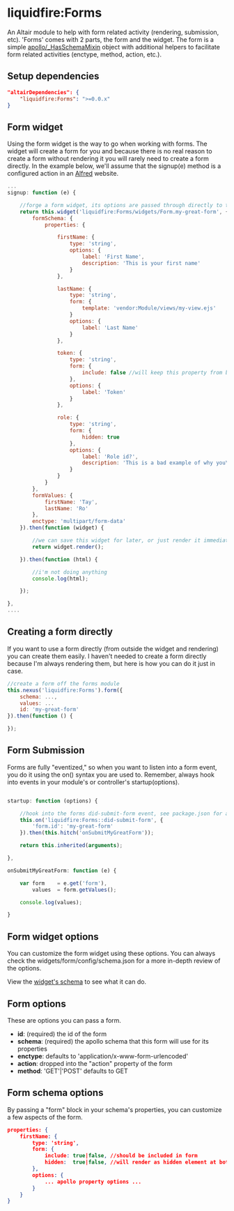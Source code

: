 # liquidfire:Forms
An Altair module to help with form related activity (rendering, submission, etc). 'Forms' comes with 2 parts, the form
and the widget. The form is a simple [apollo/\_HasSchemaMixin](https://github.com/liquidg3/altair/tree/master/core/lib/apollo)
object with additional helpers to facilitate form related activities (enctype, method, action, etc.).

## Setup dependencies
``` json
"altairDependencies": {
    "liquidfire:Forms": ">=0.0.x"
}
```

## Form widget
Using the form widget is the way to go when working with forms. The widget will create a form for you and because there
is no real reason to create a form without rendering it you will rarely need to create a form directly.
In the example below, we'll assume that the signup(e) method is a configured action in an
[Alfred](https://github.com/hemstreet/Titan-Alfred) website.

``` js
...
signup: function (e) {

    //forge a form widget, its options are passed through directly to the form you are creating
    return this.widget('liquidfire:Forms/widgets/Form.my-great-form', {
        formSchema: {
            properties: {

                firstName: {
                    type: 'string',
                    options: {
                        label: 'First Name',
                        description: 'This is your first name'
                    }
                },

                lastName: {
                    type: 'string',
                    form: {
                        template: 'vendor:Module/views/my-view.ejs'
                    }
                    options: {
                        label: 'Last Name'
                    }
                },

                token: {
                    type: 'string',
                    form: {
                        include: false //will keep this property from being rendered in the form
                    },
                    options: {
                        label: 'Token'
                    }
                },

                role: {
                    type: 'string',
                    form: {
                        hidden: true
                    },
                    options: {
                        label: 'Role id?',
                        description: 'This is a bad example of why you\'d want a hidden field'
                    }
                }
            }
        },
        formValues: {
            firstName: 'Tay',
            lastName: 'Ro'
        },
        enctype: 'multipart/form-data'
    }).then(function (widget) {

        //we can save this widget for later, or just render it immediately
        return widget.render();

    }).then(function (html) {

        //i'm not doing anything
        console.log(html);

    });

},
....

```

## Creating a form directly
If you want to use a form directly (from outside the widget and rendering) you can create them easily. I haven't needed
to create a form directly because I'm always rendering them, but here is how you can do it just in case.

``` js
//create a form off the forms module
this.nexus('liquidfire:Forms').form({
    schema: ...,
    values: ...
    id: 'my-great-form'
}).then(function () {

});

```

## Form Submission
Forms are fully "eventized," so when you want to listen into a form event, you do it using the on() syntax you are used
to. Remember, always hook into events in your module's or controller's startup(options).

```js

startup: function (options) {

    //hook into the forms did-submit-form event, see package.json for all events
    this.on('liquidfire:Forms::did-submit-form', {
        'form.id': 'my-great-form'
    }).then(this.hitch('onSubmitMyGreatForm'));

    return this.inherited(arguments);

},

onSubmitMyGreatForm: function (e) {

    var form    = e.get('form'),
        values  = form.getValues();

    console.log(values);

}

```
## Form widget options
You can customize the form widget using these options. You can always check the widgets/form/config/schema.json for a
more in-depth review of the options.

View the [widget's schema](widgets/form/configs/schema.json) to see what it can do.

## Form options
These are options you can pass a form.

- **id**: (required) the id of the form
- **schema**: (required) the apollo schema that this form will use for its properties
- **enctype**: defaults to 'application/x-www-form-urlencoded'
- **action**: dropped into the "action" property of the form
- **method**: 'GET'|'POST' defaults to GET

## Form schema options
By passing a "form" block in your schema's properties, you can customize a few aspects of the form.

```json
properties: {
    firstName: {
        type: 'string',
        form: {
            include: true|false, //should be included in form
            hidden:  true|false, //will render as hidden element at bottom of form
        },
        options: {
            ... apollo property options ...
        }
    }
}

```
